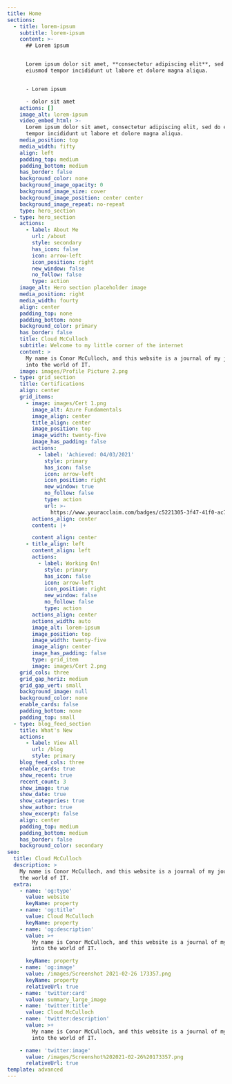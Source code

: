 ```yaml
---
title: Home
sections:
  - title: lorem-ipsum
    subtitle: lorem-ipsum
    content: >-
      ## Lorem ipsum


      Lorem ipsum dolor sit amet, **consectetur adipiscing elit**, sed do
      eiusmod tempor incididunt ut labore et dolore magna aliqua.


      - Lorem ipsum

      - dolor sit amet
    actions: []
    image_alt: lorem-ipsum
    video_embed_html: >-
      Lorem ipsum dolor sit amet, consectetur adipiscing elit, sed do eiusmod
      tempor incididunt ut labore et dolore magna aliqua.
    media_position: top
    media_width: fifty
    align: left
    padding_top: medium
    padding_bottom: medium
    has_border: false
    background_color: none
    background_image_opacity: 0
    background_image_size: cover
    background_image_position: center center
    background_image_repeat: no-repeat
    type: hero_section
  - type: hero_section
    actions:
      - label: About Me
        url: /about
        style: secondary
        has_icon: false
        icon: arrow-left
        icon_position: right
        new_window: false
        no_follow: false
        type: action
    image_alt: Hero section placeholder image
    media_position: right
    media_width: fourty
    align: center
    padding_top: none
    padding_bottom: none
    background_color: primary
    has_border: false
    title: Cloud McCulloch
    subtitle: Welcome to my little corner of the internet
    content: >
      My name is Conor McCulloch, and this website is a journal of my journey
      into the world of IT.
    image: images/Profile Picture 2.png
  - type: grid_section
    title: Certifications
    align: center
    grid_items:
      - image: images/Cert 1.png
        image_alt: Azure Fundamentals
        image_align: center
        title_align: center
        image_position: top
        image_width: twenty-five
        image_has_padding: false
        actions:
          - label: 'Achieved: 04/03/2021'
            style: primary
            has_icon: false
            icon: arrow-left
            icon_position: right
            new_window: true
            no_follow: false
            type: action
            url: >-
              https://www.youracclaim.com/badges/c5221305-3f47-41f0-ac77-9a9a384e2f21/public_url
        actions_align: center
        content: |+

        content_align: center
      - title_align: left
        content_align: left
        actions:
          - label: Working On!
            style: primary
            has_icon: false
            icon: arrow-left
            icon_position: right
            new_window: false
            no_follow: false
            type: action
        actions_align: center
        actions_width: auto
        image_alt: lorem-ipsum
        image_position: top
        image_width: twenty-five
        image_align: center
        image_has_padding: false
        type: grid_item
        image: images/Cert 2.png
    grid_cols: three
    grid_gap_horiz: medium
    grid_gap_vert: small
    background_image: null
    background_color: none
    enable_cards: false
    padding_bottom: none
    padding_top: small
  - type: blog_feed_section
    title: What's New
    actions:
      - label: View All
        url: /blog
        style: primary
    blog_feed_cols: three
    enable_cards: true
    show_recent: true
    recent_count: 3
    show_image: true
    show_date: true
    show_categories: true
    show_author: true
    show_excerpt: false
    align: center
    padding_top: medium
    padding_bottom: medium
    has_border: false
    background_color: secondary
seo:
  title: Cloud McCulloch
  description: >
    My name is Conor McCulloch, and this website is a journal of my journey into
    the world of IT.
  extra:
    - name: 'og:type'
      value: website
      keyName: property
    - name: 'og:title'
      value: Cloud McCulloch
      keyName: property
    - name: 'og:description'
      value: >+
        My name is Conor McCulloch, and this website is a journal of my journey
        into the world of IT.

      keyName: property
    - name: 'og:image'
      value: /images/Screenshot 2021-02-26 173357.png
      keyName: property
      relativeUrl: true
    - name: 'twitter:card'
      value: summary_large_image
    - name: 'twitter:title'
      value: Cloud McCulloch
    - name: 'twitter:description'
      value: >+
        My name is Conor McCulloch, and this website is a journal of my journey
        into the world of IT.

    - name: 'twitter:image'
      value: /images/Screenshot%202021-02-26%20173357.png
      relativeUrl: true
template: advanced
---
```

